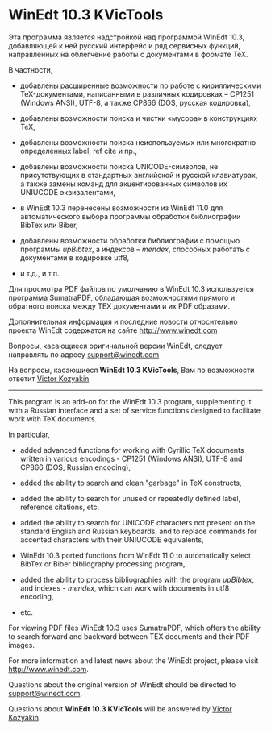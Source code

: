 # **WinEdt 10.3 KVicTools**

Эта программа является надстройкой над программой WinEdt 10.3, добавляющей к ней русский интерфейс и ряд сервисных функций, направленных на облегчение работы с документами в формате TeX.

В частности,

- добавлены расширенные возможности по работе с кириллическими TeX-документами, написанными в различных кодировках – CP1251 (Windows ANSI), UTF-8, а также CP866 (DOS, русская кодировка),

- добавлены возможности поиска и чистки «мусора» в конструкциях TeX,

- добавлены возможности поиска неиспользуемых или многократно определенных label, ref cite и пр.,

- добавлены возможности поиска UNICODE-символов, не присутствующих в стандартных английской и русской клавиатурах, а также замены команд для акцентированных символов их UNIUCODE эквивалентами,

- в WinEdt 10.3 перенесены возможности из WinEdt 11.0 для автоматического выбора программы обработки библиографии BibTex или Biber,

- добавлены возможности обработки библиографии с помощью программы *upBibtex*, а индексов – *mendex*, способных работать с документами в кодировке utf8,

- и т.д., и т.п.

Для просмотра PDF файлов по умолчанию в WinEdt 10.3 используется программа SumatraPDF, обладающая возможностями прямого и обратного поиска между TEX документами и их PDF образами.

Дополнительная информация и последние новости относительно проекта WinEdt содержатся на сайте <http://www.winedt.com>

Вопросы, касающиеся оригинальной версии WinEdt, следует направлять по адресу <support@winedt.com>

На вопросы, касающиеся **WinEdt 10.3 KVicTools**, Вам по возможности ответит [Victor Kozyakin](mailto:kozyakin@iitp.ru)

---

This program is an add-on for the WinEdt 10.3 program, supplementing it with a Russian interface and a set of service functions designed to facilitate work with TeX documents.

In particular,

- added advanced functions for working with Cyrillic TeX documents written in various encodings - CP1251 (Windows ANSI), UTF-8 and CP866 (DOS, Russian encoding),

- added the ability to search and clean "garbage" in TeX constructs,

- added the ability to search for unused or repeatedly defined label, reference citations, etc,

- added the ability to search for UNICODE characters not present on the standard English and Russian keyboards, and to replace commands for accented characters with their UNIUCODE equivalents,

- WinEdt 10.3 ported functions from WinEdt 11.0 to automatically select BibTex or Biber bibliography processing program,

- added the ability to process bibliographies with the program *upBibtex*, and indexes - *mendex*, which can work with documents in utf8 encoding,

- etc.

For viewing PDF files WinEdt 10.3 uses SumatraPDF, which offers the ability to search forward and backward between TEX documents and their PDF images.

For more information and latest news about the WinEdt project, please visit  <http://www.winedt.com>.

Questions about the original version of WinEdt should be directed to <support@winedt.com>.

Questions about **WinEdt 10.3 KVicTools** will be answered by [Victor Kozyakin](mailto:kozyakin@iitp.ru).
